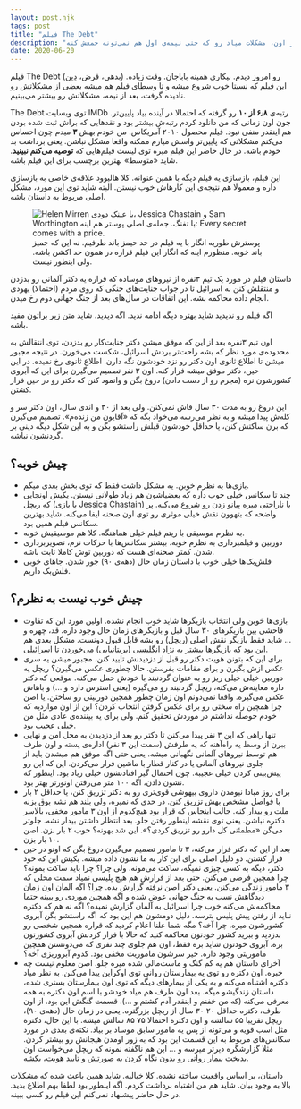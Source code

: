 ```yaml
---
layout: post.njk
tags: post
title: "فیلم The Debt"
description: "فیلمی که نسبتا خوب شروع میشه و تا وسطای فیلم هم خوب میره جلو. بعد از اون، مشکلات میاد رو که حتی نیمه‌ی اول هم نمی‌تونه حمعش کنه."
date: 2020-06-20
---
```


فیلم The Debt (بدهی، قرض، دِین) رو امروز دیدم. بیکاری همینه باباجان. وقت زیاده. این فیلم که نسبتا خوب شروع میشه و تا وسطای فیلم هم میشه بعضی از مشکلاتش رو نادیده گرفت، بعد از نیمه، مشکلاتش رو بیشتر می‌بینیم.

The Debt توی وبسایت IMDb رتبه‌ی **۶٫۸ از ۱۰** رو گرفته که احتمالا در آینده بیاد پایین‌تر. چون اون زمانی که من دانلود کردم رتبه‌ش بیشتر بود و نقدهایی که براش ثبت شده بودن هم اینقدر منفی نبود. فیلم محصول ۲۰۱۰ آمریکاس. من خودم بهش **۳** میدم چون احساس می‌کنم مشکلاتی که پایین‌تر واسش میارم ممکنه واقعا مشکل نباشن. یعنی برداشت بد خودم باشه. در حال حاضر این فیلم میره توی لیست فیلم‌هایی که **توصیه می‌کنم نبینید**. شاید «متوسط» بهترین برچسب برای این فیلم باشه.

این فیلم، بازسازی یه فیلم دیگه با همین عنوانه. کلا هالیوود علاقه‌ی خاصی به بازسازی داره و معمولا هم نتیجه‌ی این کارهاش خوب نیستن. البته شاید توی این مورد، مشکل اصلی مربوط به داستان باشه.

<figure>
<img src="{{ website.assetsPath }}/images/content/the-dept-movie-poster.jpg"
  alt="Helen Mirren با عینک دودی، Jessica Chastain و Sam Worthington با تفنگ. جمله‌ی اصلی پوستر هم اینه: Every secret comes with a price.">
<figcaption>
پوسترش طوریه انگار با یه فیلم در حد حیمز باند طرفیم. نه این که جمیز باند خوبه. منظورم اینه که انگار این فیلم قراره در همون حد اکشن باشه. ولی اینطور نیست.
</figcaption>
</figure>

داستان فیلم در مورد یک تیم ۳نفره از نیروهای موساده که قراره یه دکتر آلمانی رو بدزدن و منتقلش کنن به اسرائیل تا در جواب جنایت‌های جنگی که روی مردم (احتمالا) یهودی انجام داده محاکمه بشه. این اتفاقات در سال‌های بعد از جنگ جهانی دوم رخ میدن.

اگه فیلم رو ندیدید شاید بهتره دیگه ادامه ندید. اگه دیدید، شاید متن زیر براتون مفید باشه.

اون تیم ۳نفره بعد از این که موفق میشن دکتر جنایت‌کار رو بدزدن، توی انتقالش به محدوده‌ی مورد نظر که بشه راحت‌تر بردش اسرائیل، شکست می‌خورن. در نتیجه مجبور میشن تا اطلاع ثانوی اون دکتر رو نزد خودشون نگه دارن. اطلاع ثانوی رخ نمیده. در این حین، دکتر موفق میشه فرار کنه. اون ۳ نفر تصمیم می‌گیرن برای این که آبروی کشورشون نره (مجرم رو از دست دادن) دروغ بگن و وانمود کنن که دکتر رو در حین فرار کشتن.

این دروغ رو به مدت ۳۰ سال فاش نمی‌کنن. ولی بعد از ۳۰ و اندی سال، اون دکتر سر و کله‌ش پیدا میشه و به نظر می‌رسه می‌خواد بگه که «آقایون من زنده‌م». تصمیم می‌گیرن که برن ساکتش کنن، یا حداقل خودشون قبلش راستشو بگن و به این شکل دیگه دینی بر گردنشون نباشه.

## چیش خوبه؟
* بازی‌ها به نظرم خوبن. یه مشکل داشت فقط که توی بخش بعدی میگم.
* چند تا سکانس خیلی خوب داره که بعضیاشون هم زیاد طولانی نیستن. یکیش اونجایی که ریچل (با بازی Jessica Chastain) با ناراحتی میره پیانو زدن رو شروع می‌کنه. پر واضحه که بتهوون نقش خیلی موثری رو توی اون صحنه ایفا می‌کنه. شاید بهترین سکانس فیلم همین بود.
* به نظرم موسیقی با ریتم فیلم خیلی هماهنگه. کلا هم موسیقیش خوبه.
* دوربین و فیلمبرداری به نظرم خوبه. بیشتر سکانس‌ها با حرکات نرم، تصویربرداری شدن. کمتر صحنه‌ای هست که دوربین توش کاملا ثابت باشه.
* فلش‌بک‌ها خیلی خوب با داستان زمان حال (دهه‌ی ۹۰) جور شدن. جاهای خوبی فلش‌بک داریم.

## چیش خوب نیست به نظرم؟
* بازی‌ها خوبن ولی انتخاب بازیگرها شاید خوب انجام نشده. اولین مورد این که تفاوت فاحشی بین بازیگرهای ۳۰ سال قبل و بازیگرهای زمان حال وجود داره. قد، چهره و ... شاید فقط بازیگر نقش اصلی (ریچل) رو بشه قابل قبول دونست. مشکل بعدی هم این بود که بازیگرها بیشتر به نژاد انگلیسی (بریتانیایی) می‌خوردن تا اسرائیلی.
* برای این که بتونن هویت دکتر رو قبل از دزدیدنش تایید کنن، مجبور میشن یه سری عکس ازش بگیرن و برای مقامات بفرستن. حالا چطوری عکس می‌گیرن؟ ریچل یه دوربین خیلی خیلی ریز رو به عنوان گردنبند با خودش حمل می‌کنه. موقعی که دکتر داره معاینه‌ش می‌کنه، ریچل گردنبند رو می‌گیره (یعنی استرس داره و ...) و باهاش عکس می‌گیره. واقعا نمی‌دونم اون زمان چطور همچین دوربینی رو ساختن. یا اصن چرا همچین راه سختی رو برای عکس گرفتن انتخاب کردن؟ این از اون مواردیه که خودم حوصله نداشتم در موردش تحقیق کنم. ولی برای یه بیننده‌ی عادی مثل من خیلی عجیب بود.
* تنها راهی که این ۳ نفر پیدا می‌کنن تا دکتر رو بعد از دزدیدن به محل امن و نهایی ببرن از وسط یه راه‌آهنه که یه طرفش (سمت این ۳ نفر) اداره‌ی پسته و اون طرف هم توسط نیروهای آلمانی نگهبانی میشه. یعنی حتی اگه موفق هم میشدن باید از جلوی نیروهای آلمانی یا در کنار قطار با ماشین فرار می‌کردن. این که این رو پیش‌بینی کردن خیلی عجیبه. چون احتمال گیر افتادنشون خیلی زیاد بود. اینطور که نشون دادن، اگه ۱۰۰ متر می‌رفتن اونورتر بهتر بود.
* برای روز مبادا نیومدن داروی بیهوشی قوی‌تری رو به دکتر تزریق کنن، یا حداقل ۲ بار با فواصل مشخص بهش تزریق کنن. در حدی که نمیره، ولی بلند هم نشه بوق بزنه ملت رو بیدار کنه. جالب اینجاس که قرار بود هیچ‌کدوم از اون ۳ مامور مخفی، بالاسر دکتره نباشن. یعنی توی نقشه اینطور رفتن جلو. بعد انتظار داشتن بیدار نشه. جلوتر می‌گن «مطمئنی کل دارو رو تزریق کردی؟». این شد بهونه؟ خوب ۲ بار بزن. اصن ۱۰ بار بزن.
* بعد از این که دکتر فرار می‌کنه، ۳ تا مامور تصمیم می‌گیرن دروغ بگن که اونو در حین فرار کشتن. دو دلیل اصلی برای این کار به ما نشون داده میشه. یکیش این که خود دکتر، دیگه به کسی چیزی نمیگه، ساکت می‌مونه. ولی چرا؟ چرا باید ساکت بمونه؟ چرا همچین فرضی می‌کنن. حتی بعد از فرارش هم هیچ پلیسی نمیاد سمت محلی که ۳ مامور زندگی می‌کنن. یعنی دکتر اصن نرفته گزارش بده. چرا؟ اگه آلمان اون زمان دیدگاهش نسب به جنگ جهانی عوض شده و اگه همچین موردی رو ببینه حتما محاکمه‌ش می‌کنه خوب چرا اسرائیل به آلمان گزارش نمیده؟ اگه نه هم که دکتره نباید از رفتن پیش پلیس بترسه. دلیل دومشون هم این بود که اگه راستشو بگن آبروی کشورشون میره. چرا آخه؟ مگه شما علنا اعلام کردید که قراره همچین شخصی رو بدزدید و ببرید کشور خودتون محاکمه کنید که حالا با فرار کردنش آبروی کشورتون بره. آبروی خودتون شاید بره فقط، اون هم جلوی چند نفری که می‌دونستن همچین ماموریتی وجود داره. خیر سرشون ماموریت مخفی بود. کدوم آبروریزی آخه؟
* آخرای داستان هم یه کم گنگ و ماست‌مالی شده میره جلو. اصن معلوم نیست چه خبره. اون دکتره رو توی یه بیمارستان روانی توی اوکراین پیدا می‌کنن. به نظر میاد دکتره اشتباه می‌کنه و به یکی از بیمارهای دیگه که توی اون بیمارستان بستری شده، داستان زندگیشو میگه. بعد اون طرف هم میاد خودشو با اسم اون دکتره به همه معرفی می‌کنه (که من خفنم و اینقدر آدم کشتم و ...). قسمت گنگش این بود. از اون طرف، دکتره حداقل ۲۰ ۳۰ سال از ریچل بزرگتره. یعنی در زمان حال (دهه‌ی ۹۰)، ریچل تقریبا ۵۵ سالشه و اون دکتره احتمالا ۷۵ ۸۵ سالش میشه. با این حال، دکتره مثل اسب قویه و می‌تونه از پس یه مامور سابق موساد بر بیاد. نکته‌ی بعدی در مورد سکانس‌های مربوط به این قسمت این بود که به زور اومدن هیجانش رو بیشتر کردن. مثلا گزارشگره دیرتر میرسه و ... این هم ناگفته نمونه که ریچل می‌خواست اون بدبخت بیمار روانی رو بدون نگاه کردن به صورتش و تایید هویت، بکشه.

داستان، بر اساس واقعیت ساخته نشده. کلا خیالیه. شاید همین باعث شده که مشکلات بالا به وجود بیان. شاید هم من اشتباه برداشت کردم. اگه اینطور بود لطفا بهم اطلاع بدید. در حال حاضر پیشنهاد نمی‌کنم این فیلم رو کسی ببینه.